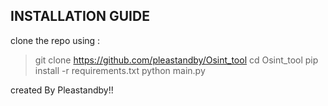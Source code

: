 INSTALLATION GUIDE 
-----------------------
 clone the repo using :
> git clone https://github.com/pleastandby/Osint_tool
> cd Osint_tool
> pip install -r requirements.txt
> python main.py <username>

created By Pleastandby!!
